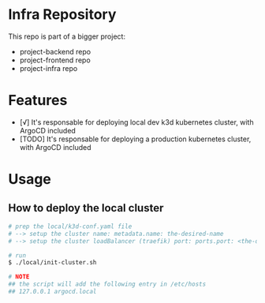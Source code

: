 # Infra Repository

This repo is part of a bigger project:

- project-backend repo
- project-frontend repo
- project-infra repo

# Features

- [√] It's responsable for deploying local dev k3d kubernetes cluster, with ArgoCD included
- [TODO] It's responsable for deploying a production kubernetes cluster, with ArgoCD included

# Usage

## How to deploy the local cluster

```sh
# prep the local/k3d-conf.yaml file
# --> setup the cluster name: metadata.name: the-desired-name
# --> setup the cluster loadBalancer (traefik) port: ports.port: <the-desired-port-number>:80

# run
$ ./local/init-cluster.sh

# NOTE
## the script will add the following entry in /etc/hosts
## 127.0.0.1 argocd.local
```
